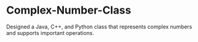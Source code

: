 # Complex-Number-Class
Designed a Java, C++, and Python class that represents complex numbers and supports important operations.
